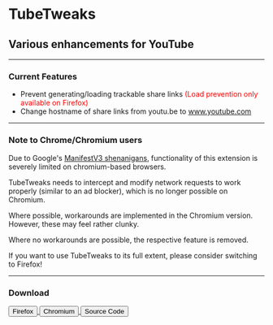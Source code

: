 <!--
 Copyright (C) 2023 Marcus Huber (xenorio) <dev@xenorio.xyz>
 
 This program is free software: you can redistribute it and/or modify
 it under the terms of the GNU Affero General Public License as
 published by the Free Software Foundation, either version 3 of the
 License, or (at your option) any later version.
 
 This program is distributed in the hope that it will be useful,
 but WITHOUT ANY WARRANTY; without even the implied warranty of
 MERCHANTABILITY or FITNESS FOR A PARTICULAR PURPOSE.  See the
 GNU Affero General Public License for more details.
 
 You should have received a copy of the GNU Affero General Public License
 along with this program.  If not, see <http://www.gnu.org/licenses/>.
-->

# TubeTweaks
## Various enhancements for YouTube

---

### Current Features
- Prevent generating/loading trackable share links <span style="color: red;">(Load prevention only available on Firefox)</span>
- Change hostname of share links from youtu.be to www.youtube.com

---

### Note to Chrome/Chromium users

Due to Google's [ManifestV3 shenanigans](https://youtu.be/8KWCLhHrblE?t=206), functionality of this extension is severely limited on chromium-based browsers. 

TubeTweaks needs to intercept and modify network requests to work properly (similar to an ad blocker), which is no longer possible on Chromium.

Where possible, workarounds are implemented in the Chromium version. However, these may feel rather clunky. 

Where no workarounds are possible, the respective feature is removed.

If you want to use TubeTweaks to its full extent, please consider switching to Firefox!

---

### Download

<a href="https://addons.mozilla.org/en-US/firefox/addon/tubetweaks/" rel="nofollow noreferrer" target="_blank">
	<button class="button is-warning"><i class="fa-brands fa-firefox-browser"></i> Firefox</button>
</a>


<a href="https://chrome.google.com/webstore/detail/tubetweaks/koeneempjjdapfahdiglknlhlnmcjoea" rel="nofollow noreferrer" target="_blank">
	<button class="button is-warning"><i class="fa-brands fa-chrome"></i> Chromium</button>
</a>
 

<a href="https://github.com/XenoExtensions/TubeTweaks" rel="nofollow noreferrer" target="_blank">
	<button class="button is-warning"><i class="fa-brands fa-github"></i> Source Code</button>
</a>


